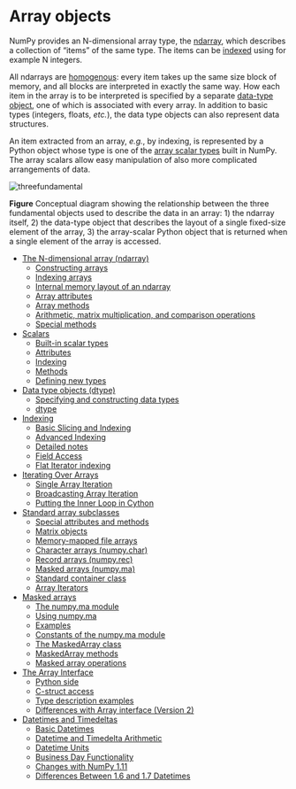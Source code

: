 # Array objects

NumPy provides an N-dimensional array type, the [ndarray](ndarray.html#arrays-ndarray), which describes a collection of “items” of the same
type. The items can be [indexed](indexing.html#arrays-indexing) using for
example N integers.

All ndarrays are [homogenous](https://numpy.org/devdocs/glossary.html#term-homogenous): every item takes up the same size
block of memory, and all blocks are interpreted in exactly the same
way. How each item in the array is to be interpreted is specified by a
separate [data-type object](dtypes.html#arrays-dtypes), one of which is associated
with every array. In addition to basic types (integers, floats,
*etc.*), the data type objects can also represent data structures.

An item extracted from an array, *e.g.*, by indexing, is represented
by a Python object whose type is one of the [array scalar types](scalars.html#arrays-scalars) built in NumPy. The array scalars allow easy manipulation
of also more complicated arrangements of data.

![threefundamental](/static/images/threefundamental.png)

**Figure** Conceptual diagram showing the relationship between the three
fundamental objects used to describe the data in an array: 1) the
ndarray itself, 2) the data-type object that describes the layout
of a single fixed-size element of the array, 3) the array-scalar
Python object that is returned when a single element of the array
is accessed.

- [The N-dimensional array (ndarray)](ndarray.html)
  - [Constructing arrays](ndarray.html#constructing-arrays)
  - [Indexing arrays](ndarray.html#indexing-arrays)
  - [Internal memory layout of an ndarray](ndarray.html#internal-memory-layout-of-an-ndarray)
  - [Array attributes](ndarray.html#array-attributes)
  - [Array methods](ndarray.html#array-methods)
  - [Arithmetic, matrix multiplication, and comparison operations](ndarray.html#arithmetic-matrix-multiplication-and-comparison-operations)
  - [Special methods](ndarray.html#special-methods)
- [Scalars](scalars.html)
  - [Built-in scalar types](scalars.html#built-in-scalar-types)
  - [Attributes](scalars.html#attributes)
  - [Indexing](scalars.html#indexing)
  - [Methods](scalars.html#methods)
  - [Defining new types](scalars.html#defining-new-types)
- [Data type objects (dtype)](dtypes.html)
  - [Specifying and constructing data types](dtypes.html#specifying-and-constructing-data-types)
  - [dtype](dtypes.html#dtype)
- [Indexing](indexing.html)
  - [Basic Slicing and Indexing](indexing.html#basic-slicing-and-indexing)
  - [Advanced Indexing](indexing.html#advanced-indexing)
  - [Detailed notes](indexing.html#detailed-notes)
  - [Field Access](indexing.html#field-access)
  - [Flat Iterator indexing](indexing.html#flat-iterator-indexing)
- [Iterating Over Arrays](nditer.html)
  - [Single Array Iteration](nditer.html#single-array-iteration)
  - [Broadcasting Array Iteration](nditer.html#broadcasting-array-iteration)
  - [Putting the Inner Loop in Cython](nditer.html#putting-the-inner-loop-in-cython)
- [Standard array subclasses](classes.html)
  - [Special attributes and methods](classes.html#special-attributes-and-methods)
  - [Matrix objects](classes.html#matrix-objects)
  - [Memory-mapped file arrays](classes.html#memory-mapped-file-arrays)
  - [Character arrays (numpy.char)](classes.html#character-arrays-numpy-char)
  - [Record arrays (numpy.rec)](classes.html#record-arrays-numpy-rec)
  - [Masked arrays (numpy.ma)](classes.html#masked-arrays-numpy-ma)
  - [Standard container class](classes.html#standard-container-class)
  - [Array Iterators](classes.html#array-iterators)
- [Masked arrays](maskedarray.html)
  - [The numpy.ma module](maskedarray.generic.html)
  - [Using numpy.ma](maskedarray.generic.html#using-numpy-ma)
  - [Examples](maskedarray.generic.html#examples)
  - [Constants of the numpy.ma module](maskedarray.baseclass.html)
  - [The MaskedArray class](maskedarray.baseclass.html#the-maskedarray-class)
  - [MaskedArray methods](maskedarray.baseclass.html#maskedarray-methods)
  - [Masked array operations](routines.ma.html)
- [The Array Interface](interface.html)
  - [Python side](interface.html#python-side)
  - [C-struct access](interface.html#c-struct-access)
  - [Type description examples](interface.html#type-description-examples)
  - [Differences with Array interface (Version 2)](interface.html#differences-with-array-interface-version-2)
- [Datetimes and Timedeltas](datetime.html)
  - [Basic Datetimes](datetime.html#basic-datetimes)
  - [Datetime and Timedelta Arithmetic](datetime.html#datetime-and-timedelta-arithmetic)
  - [Datetime Units](datetime.html#datetime-units)
  - [Business Day Functionality](datetime.html#business-day-functionality)
  - [Changes with NumPy 1.11](datetime.html#changes-with-numpy-1-11)
  - [Differences Between 1.6 and 1.7 Datetimes](datetime.html#differences-between-1-6-and-1-7-datetimes)